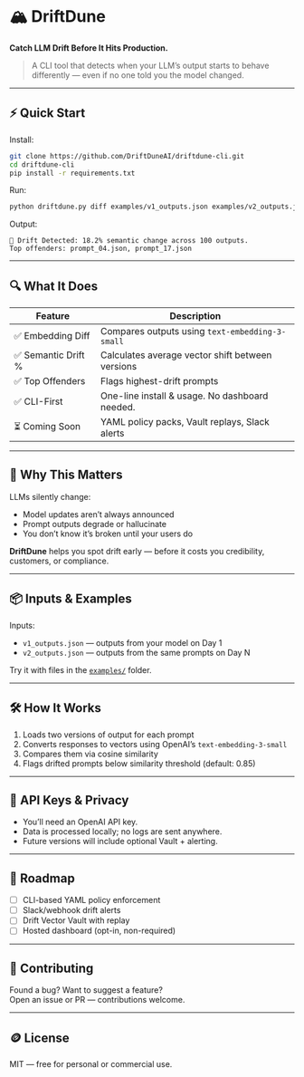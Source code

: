 # 🏔 DriftDune

**Catch LLM Drift Before It Hits Production.**

> A CLI tool that detects when your LLM’s output starts to behave differently — even if no one told you the model changed.

---

## ⚡ Quick Start

Install:

```bash
git clone https://github.com/DriftDuneAI/driftdune-cli.git
cd driftdune-cli
pip install -r requirements.txt
```

Run:

```bash
python driftdune.py diff examples/v1_outputs.json examples/v2_outputs.json
```

Output:

```
🚨 Drift Detected: 18.2% semantic change across 100 outputs.
Top offenders: prompt_04.json, prompt_17.json
```

---

## 🔍 What It Does

| Feature                | Description                                           |
|------------------------|-------------------------------------------------------|
| ✅ Embedding Diff      | Compares outputs using `text-embedding-3-small`      |
| ✅ Semantic Drift %    | Calculates average vector shift between versions     |
| ✅ Top Offenders       | Flags highest-drift prompts                          |
| ✅ CLI-First           | One-line install & usage. No dashboard needed.       |
| ⏳ Coming Soon         | YAML policy packs, Vault replays, Slack alerts       |

---

## 🧠 Why This Matters

LLMs silently change:
- Model updates aren’t always announced
- Prompt outputs degrade or hallucinate
- You don’t know it’s broken until your users do

**DriftDune** helps you spot drift early — before it costs you credibility, customers, or compliance.

---

## 📦 Inputs & Examples

Inputs:
- `v1_outputs.json` — outputs from your model on Day 1
- `v2_outputs.json` — outputs from the same prompts on Day N

Try it with files in the [`examples/`](./examples) folder.

---

## 🛠 How It Works

1. Loads two versions of output for each prompt
2. Converts responses to vectors using OpenAI’s `text-embedding-3-small`
3. Compares them via cosine similarity
4. Flags drifted prompts below similarity threshold (default: 0.85)

---

## 🔐 API Keys & Privacy

- You’ll need an OpenAI API key.
- Data is processed locally; no logs are sent anywhere.
- Future versions will include optional Vault + alerting.

---

## 🚀 Roadmap

- [ ] CLI-based YAML policy enforcement
- [ ] Slack/webhook drift alerts
- [ ] Drift Vector Vault with replay
- [ ] Hosted dashboard (opt-in, non-required)

---

## 🤝 Contributing

Found a bug? Want to suggest a feature?  
Open an issue or PR — contributions welcome.

---

## 🪙 License

MIT — free for personal or commercial use.

